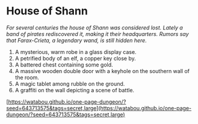 # House of Shann

_For several centuries the house of Shann was considered lost. Lately a band of pirates rediscovered it, making it their headquarters. Rumors say that Farax-Crieta, a legendary wand, is still hidden here._

1. A mysterious, warm robe in a glass display case.
2. A petrified body of an elf, a copper key close by.
3. A battered chest containing some gold.
4. A massive wooden double door with a keyhole on the southern wall of the room.
5. A magic tablet among rubble on the ground.
6. A graffiti on the wall depicting a scene of battle.

[https://watabou.github.io/one-page-dungeon/?seed=643713575&tags=secret,large](https://watabou.github.io/one-page-dungeon/?seed=643713575&tags=secret,large)

